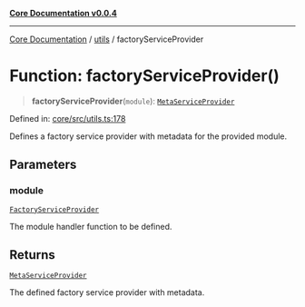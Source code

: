 [**Core Documentation v0.0.4**](../../README.md)

***

[Core Documentation](../../modules.md) / [utils](../README.md) / factoryServiceProvider

# Function: factoryServiceProvider()

> **factoryServiceProvider**(`module`): [`MetaServiceProvider`](../../declarations/interfaces/MetaServiceProvider.md)

Defined in: [core/src/utils.ts:178](https://github.com/stonemjs/core/blob/4b1b931e44a5db2600109fa7ae2a8b532ed77730/src/utils.ts#L178)

Defines a factory service provider with metadata for the provided module.

## Parameters

### module

[`FactoryServiceProvider`](../../declarations/type-aliases/FactoryServiceProvider.md)

The module handler function to be defined.

## Returns

[`MetaServiceProvider`](../../declarations/interfaces/MetaServiceProvider.md)

The defined factory service provider with metadata.
